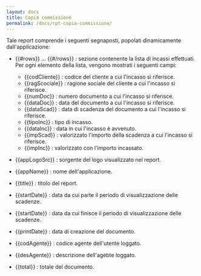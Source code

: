 ```yaml
---
layout: docs
title: Copia commissione
permalink: /docs/rpt-copia-commissione/
---
```


Tale report comprende i seguenti segnaposti, popolati dinamicamente dall'applicazione:

* \{\{#rows\}\} ... \{\{#/rows\}\} : sezione contenente la lista di incassi effettuati. Per ogni elemento della lista, vengono mostrati i seguenti campi:
    * \{\{codCliente\}\} : codice del cliente a cui l'incasso si riferisce.
    * \{\{ragScociale\}\} :  ragione sociale del cliente a cui l'incasso si riferisce.
    * \{\{numDoc\}\} :  numero documento a cui l'incasso si riferisce.
    * \{\{dataDoc\}\} :  data del documento a cui l'incasso si riferisce.
    * \{\{dataScad\}\} :  data di scadenza del documento a cui l'incasso si riferisce.
    * \{\{tipoInc\}\} : tipo di incasso.
    * \{\{dataInc\}\} : data in cui l'incasso è avvenuto.
    * \{\{impScad\}\} : valorizzato l'importo della scadenza a cui l'incasso si riferisce.
    * \{\{impInc\}\} : valorizzato con l'importo incassato.

* \{\{appLogoSrc\}\} : sorgente del logo visualizzato nel report.
* \{\{appName\}\} : nome dell'applicazione.
* \{\{title\}\} : titolo del report.
* \{\{startDate\}\} : data da cui parte il periodo di visualizzazione delle scadenze.
* \{\{startDate\}\} : data da cui finisce il periodo di visualizzazione delle scadenze.
* \{\{printDate\}\} : data di creazione del documento.
* \{\{codAgente\}\} : codice agente dell'utente loggato.
* \{\{desAgente\}\} : descrizione dell'agebte loggato.
* \{\{total\}\} : totale del documento.
